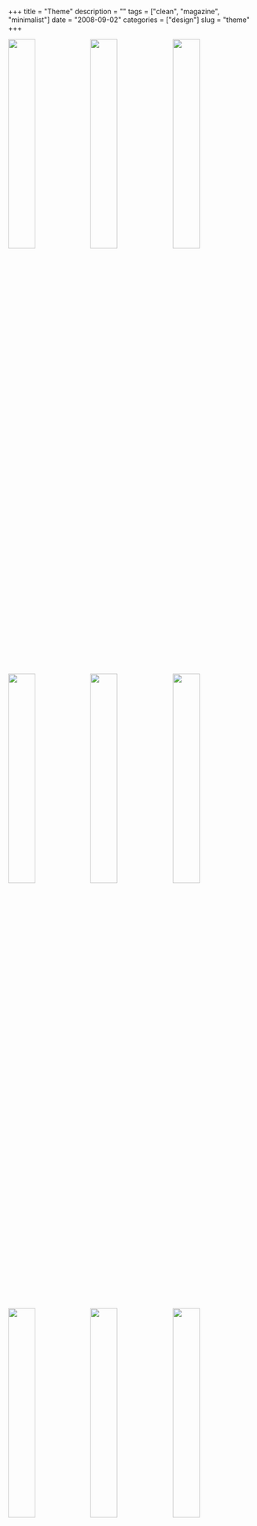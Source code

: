 +++
title = "Theme"
description = ""
tags = ["clean", "magazine", "minimalist"]
date = "2008-09-02"
categories = ["design"]
slug = "theme"
+++


<div id="screens-thumbs" class="clearfix mt1-5">
<a href="/media/design/theme-1.jpg" class="group" rel="group"><img src="/media/design/theme-1.png" alt="" class="thumb" style="width: 33%; max-width: 33%;padding: 0 1px 1px 0" /></a><a href="/media/design/theme-2.jpg" class="group" rel="group"><img src="/media/design/theme-2.png" alt="" class="thumb" style="width: 33%; max-width: 33%;padding: 0 1px 1px 0" /></a><a href="/media/design/theme-3.jpg" class="group" rel="group"><img src="/media/design/theme-3.png" alt="" class="thumb" style="width: 33%; max-width: 33%;padding: 0 1px 1px 0" /></a><a href="/media/design/theme-4.jpg" class="group" rel="group"><img src="/media/design/theme-4.png" alt="" class="thumb" style="width: 33%; max-width: 33%;padding: 0 1px 1px 0" /></a><a href="/media/design/theme-5.jpg" class="group" rel="group"><img src="/media/design/theme-5.png" alt="" class="thumb" style="width: 33%; max-width: 33%;padding: 0 1px 1px 0" /></a><a href="/media/design/theme-6.jpg" class="group" rel="group"><img src="/media/design/theme-6.png" alt="" class="thumb" style="width: 33%; max-width: 33%;padding: 0 1px 1px 0" /></a><a href="/media/design/theme-7.jpg" class="group" rel="group"><img src="/media/design/theme-7.png" alt="" class="thumb" style="width: 33%; max-width: 33%;padding: 0 1px 1px 0" /></a><a href="/media/design/theme-8.jpg" class="group" rel="group"><img src="/media/design/theme-8.png" alt="" class="thumb" style="width: 33%; max-width: 33%;padding: 0 1px 1px 0" /></a><a href="/media/design/theme-9.jpg" class="group" rel="group"><img src="/media/design/theme-9.png" alt="" class="thumb" style="width: 33%; max-width: 33%;padding: 0 1px 1px 0" /></a>
</div>   
<p>Theme is a magazine about contemporary Asian culture, targeted at a creative audience. Each issue focuses on a single theme or topic. The Summer '08 redesigned site sports a clean, minimalist aesthetic with and clear, simple grid reflects a design that is focused on delivering feature content, and now provides users the ability to comment on all content.</p>
<p><a href="http://www.thememagazine.com/">http://www.thememagazine.com/</a></p>  
